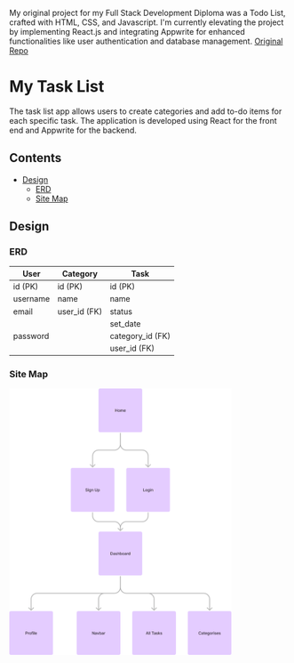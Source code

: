 My original project for my Full Stack Development Diploma was a Todo List, crafted with HTML, CSS, and Javascript. I'm currently elevating the project by implementing React.js and integrating Appwrite for enhanced functionalities like user authentication and database management.
[Original Repo](https://github.com/EdwardShanahan07/my-todo-list)

# My Task List

The task list app allows users to create categories and add to-do items for each specific task. The application is developed using React for the front end and Appwrite for the backend.

## Contents

- [Design](#design)
  - [ERD](#erd)
  - [Site Map](#site-map)

## Design

### ERD

| User     | Category     | Task             |
| -------- | ------------ | ---------------- |
| id (PK)  | id (PK)      | id (PK)          |
| username | name         | name             |
| email    | user_id (FK) | status           |
|          |              | set_date         |
| password |              | category_id (FK) |
|          |              | user_id (FK)     |

### Site Map

<img src="./readme-assets/site-map.png" style="width:400px;"/>
